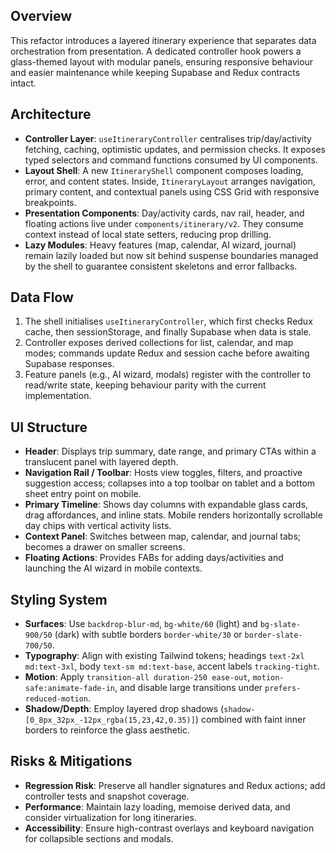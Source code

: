 ## Overview
This refactor introduces a layered itinerary experience that separates data orchestration from presentation. A dedicated controller hook powers a glass-themed layout with modular panels, ensuring responsive behaviour and easier maintenance while keeping Supabase and Redux contracts intact.

## Architecture
- **Controller Layer**: `useItineraryController` centralises trip/day/activity fetching, caching, optimistic updates, and permission checks. It exposes typed selectors and command functions consumed by UI components.
- **Layout Shell**: A new `ItineraryShell` component composes loading, error, and content states. Inside, `ItineraryLayout` arranges navigation, primary content, and contextual panels using CSS Grid with responsive breakpoints.
- **Presentation Components**: Day/activity cards, nav rail, header, and floating actions live under `components/itinerary/v2`. They consume context instead of local state setters, reducing prop drilling.
- **Lazy Modules**: Heavy features (map, calendar, AI wizard, journal) remain lazily loaded but now sit behind suspense boundaries managed by the shell to guarantee consistent skeletons and error fallbacks.

## Data Flow
1. The shell initialises `useItineraryController`, which first checks Redux cache, then sessionStorage, and finally Supabase when data is stale.
2. Controller exposes derived collections for list, calendar, and map modes; commands update Redux and session cache before awaiting Supabase responses.
3. Feature panels (e.g., AI wizard, modals) register with the controller to read/write state, keeping behaviour parity with the current implementation.

## UI Structure
- **Header**: Displays trip summary, date range, and primary CTAs within a translucent panel with layered depth.
- **Navigation Rail / Toolbar**: Hosts view toggles, filters, and proactive suggestion access; collapses into a top toolbar on tablet and a bottom sheet entry point on mobile.
- **Primary Timeline**: Shows day columns with expandable glass cards, drag affordances, and inline stats. Mobile renders horizontally scrollable day chips with vertical activity lists.
- **Context Panel**: Switches between map, calendar, and journal tabs; becomes a drawer on smaller screens.
- **Floating Actions**: Provides FABs for adding days/activities and launching the AI wizard in mobile contexts.

## Styling System
- **Surfaces**: Use `backdrop-blur-md`, `bg-white/60` (light) and `bg-slate-900/50` (dark) with subtle borders `border-white/30` or `border-slate-700/50`.
- **Typography**: Align with existing Tailwind tokens; headings `text-2xl md:text-3xl`, body `text-sm md:text-base`, accent labels `tracking-tight`.
- **Motion**: Apply `transition-all duration-250 ease-out`, `motion-safe:animate-fade-in`, and disable large transitions under `prefers-reduced-motion`.
- **Shadow/Depth**: Employ layered drop shadows (`shadow-[0_8px_32px_-12px_rgba(15,23,42,0.35)]`) combined with faint inner borders to reinforce the glass aesthetic.

## Risks & Mitigations
- **Regression Risk**: Preserve all handler signatures and Redux actions; add controller tests and snapshot coverage.
- **Performance**: Maintain lazy loading, memoise derived data, and consider virtualization for long itineraries.
- **Accessibility**: Ensure high-contrast overlays and keyboard navigation for collapsible sections and modals.
